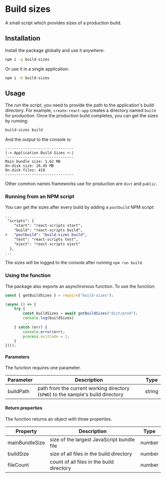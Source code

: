 # Build sizes

A small script which provides sizes of a production build. 

## Installation

Install the package globally and use it anywhere:

```bash
npm i -g build-sizes
```

Or use it in a single application:

```bash
npm i -D build-sizes
```

## Usage

The run the script, you need to provide the path to the application's build directory. For example, `create-react-app` creates a directory named `build` for production. Once the production build completes, you can get the sizes by running:

```bash
build-sizes build
```

And the output to the console is:

```
-------------------------------
|-> Application Build Sizes <-|
-------------------------------
Main bundle size: 1.62 MB
On-disk size: 26.45 MB
On-disk files: 419
-------------------------------
```

Other common names frameworks use for production are `dist` and `public`.

### Running from an NPM script

You can get the sizes after every build by adding a `postbuild` NPM script:

```diff
...
 "scripts": {
    "start": "react-scripts start",
    "build": "react-scripts build",
+   "postbuild": "build-sizes build",
    "test": "react-scripts test",
    "eject": "react-scripts eject"
  },
...
```

The sizes will be logged to the console after running `npm run build`.

### Using the function

The package also exports an asynchronous function. To use the function:

```js
const { getBuildSizes } = require("build-sizes");

(async () => {
    try {
        const buildSizes = await getBuildSizes("dist/prod");
        console.log(buildSizes)
        ...
    } catch (err) {
        console.error(err);
        process.exitCode = 1;
    }
})();
```

#### Parameters

The function requires one parameter.

| Parameter | Description                                                                      | Type   |
| --------- | -------------------------------------------------------------------------------- | ------ |
| buildPath | path from the current working directory (`$PWD`) to the sample's build directory | string |

#### Return properties

The function returns an object with three properties.

| Property       | Description                                | Type   |
| -------------- | ------------------------------------------ | ------ |
| mainBundleSize | size of the largest JavaScript bundle file | number |
| buildSize      | size of all files in the build directory   | number |
| fileCount      | count of all files in the build directory  | number |
